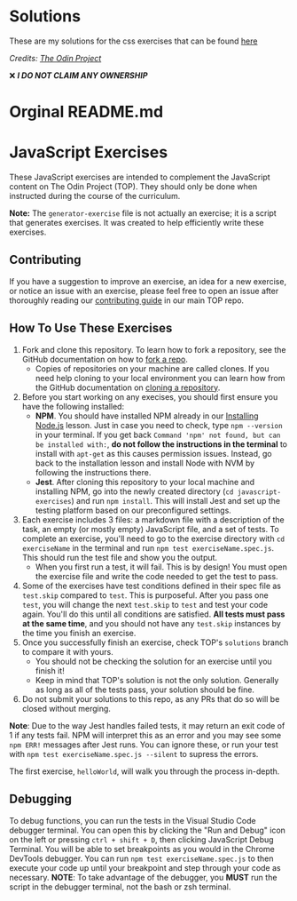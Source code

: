 # Solutions

These are my solutions for the css exercises that can be found [here](https://github.com/CharbelElBateh/javascript-exercises)

*Credits: [The Odin Project](https://www.theodinproject.com/)*

:x: ***I DO NOT CLAIM ANY OWNERSHIP***

# Orginal README.md

# JavaScript Exercises

These JavaScript exercises are intended to complement the JavaScript content on The Odin Project (TOP). They should only be done when instructed during the course of the curriculum.

**Note:** The `generator-exercise` file is not actually an exercise; it is a script that generates exercises. It was created to help efficiently write these exercises.

## Contributing

If you have a suggestion to improve an exercise, an idea for a new exercise, or notice an issue with an exercise, please feel free to open an issue after thoroughly reading our [contributing guide](https://github.com/TheOdinProject/theodinproject/blob/main/CONTRIBUTING.md) in our main TOP repo.

## How To Use These Exercises

1. Fork and clone this repository. To learn how to fork a repository, see the GitHub documentation on how to [fork a repo](https://docs.github.com/en/get-started/quickstart/fork-a-repo). 
    * Copies of repositories on your machine are called clones. If you need help cloning to your local environment you can learn how from the GitHub documentation on [cloning a repository](https://docs.github.com/en/github/creating-cloning-and-archiving-repositories/cloning-a-repository-from-github/cloning-a-repository).
2. Before you start working on any execises, you should first ensure you have the following installed:
    * **NPM**. You should have installed NPM already in our [Installing Node.js](https://www.theodinproject.com/lessons/foundations-installing-node-js) lesson. Just in case you need to check, type `npm --version` in your terminal. If you get back `Command 'npm' not found, but can be installed with:`, **do not follow the instructions in the terminal** to install with `apt-get` as this causes permission issues. Instead, go back to the installation lesson and install Node with NVM by following the instructions there.
    * **Jest**. After cloning this repository to your local machine and installing NPM, go into the newly created directory (`cd javascript-exercises`) and run `npm install`. This will install Jest and set up the testing platform based on our preconfigured settings.
3. Each exercise includes 3 files: a markdown file with a description of the task, an empty (or mostly empty) JavaScript file, and a set of tests. To complete an exercise, you'll need to go to the exercise directory with `cd exerciseName` in the terminal and run `npm test exerciseName.spec.js`. This should run the test file and show you the output.
    * When you first run a test, it will fail. This is by design! You must open the exercise file and write the code needed to get the test to pass. 
4. Some of the exercises have test conditions defined in their spec file as `test.skip` compared to `test`. This is purposeful. After you pass one `test`, you will change the next `test.skip` to `test` and test your code again. You'll do this until all conditions are satisfied. **All tests must pass at the same time**, and you should not have any `test.skip` instances by the time you finish an exercise.
5. Once you successfully finish an exercise, check TOP's `solutions` branch to compare it with yours. 
   * You should not be checking the solution for an exercise until you finish it!
   * Keep in mind that TOP's solution is not the only solution. Generally as long as all of the tests pass, your solution should be fine.
6. Do not submit your solutions to this repo, as any PRs that do so will be closed without merging.

**Note**: Due to the way Jest handles failed tests, it may return an exit code of 1 if any tests fail. NPM will interpret this as an error and you may see some `npm ERR!` messages after Jest runs. You can ignore these, or run your test with `npm test exerciseName.spec.js --silent` to supress the errors.

The first exercise, `helloWorld`, will walk you through the process in-depth.

## Debugging

To debug functions, you can run the tests in the Visual Studio Code debugger terminal. You can open this by clicking the "Run and Debug" icon on the left or pressing `ctrl + shift + D`, then clicking JavaScript Debug Terminal. You will be able to set breakpoints as you would in the Chrome DevTools debugger. You can run `npm test exerciseName.spec.js` to then execute your code up until your breakpoint and step through your code as necessary. **NOTE**: To take advantage of the debugger, you **MUST** run the script in the debugger terminal, not the bash or zsh terminal.

